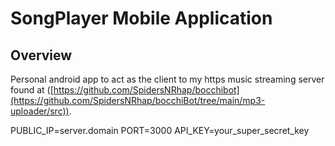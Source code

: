# SongPlayer Mobile Application

## Overview
Personal android app to act as the client to my https music streaming server found at ([https://github.com/SpidersNRhap/bocchibot](https://github.com/SpidersNRhap/bocchiBot/tree/main/mp3-uploader/src)).

   PUBLIC_IP=server.domain
   PORT=3000
   API_KEY=your_super_secret_key
   ```
